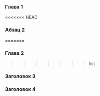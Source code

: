 ### Глава 1

<<<<<<< HEAD
### Абзац 2
=======
### Глава 2
>>>>>>> list

### Заголовок 3

### Заголовок 4

